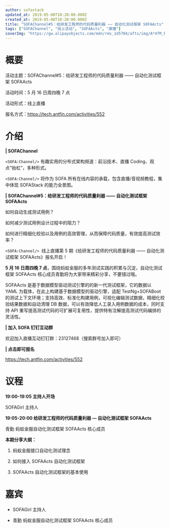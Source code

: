 ```yaml
---
author: sofastack
updated_at: 2019-05-08T10:20:00.000Z
created_at: 2019-05-08T10:20:00.000Z
title: "SOFAChannel#5：给研发工程师的代码质量利器 —— 自动化测试框架 SOFAActs"
tags: ["SOFAChannel", "线上活动", "SOFAActs", "直播"]
coverImg: "https://gw.alipayobjects.com/mdn/rms_1d5704/afts/img/A*4fM_RpnoZvMAAAAAAAAAAABjARQnAQ"
---
```


# 概要

 活动主题：SOFAChannel#5：给研发工程师的代码质量利器 —— 自动化测试框架 SOFAActs

活动时间：5 月 16 日周四晚 7 点

活动形式：线上直播

报名方式：<https://tech.antfin.com/activities/552>

# 介绍

**| SOFAChannel**

`<SOFA:Channel/>` 有趣实用的分布式架构频道：前沿技术、直播 Coding、观点“抬杠”，多种形式。 

`<SOFA:Channel/>` 将作为 SOFA 所有在线内容的承载，包含直播/音视频教程，集中体现 SOFAStack 的能力全景图。

**| SOFAChannel#5：给研发工程师的代码质量利器 —— 自动化测试框架 SOFAActs**

如何自动生成测试用例？ 

如何减少测试用例设计过程中的阻力？ 

如何进行精细化校验以及用例的高效管理，从而保障代码质量，有效提高测试效率？

`<SOFA:Channel/> `线上直播第 5 期《给研发工程师的代码质量利器 —— 自动化测试框架 SOFAActs》报名开启！

 **5 月 16 日周四晚 7 点**，围绕蚂蚁金服的多年测试实践的积累与沉淀，自动化测试框架 SOFAActs 核心成员青勤将为大家带来精彩分享，不要错过哦。

SOFAActs 是基于数据模型驱动测试引擎的的新一代测试框架，它的数据以 YAML 为载体，在此上构建基于数据模型的驱动引擎，适配 TestNg+SOFABoot 的测试上下文环境；支持高效、标准化构建用例，可视化编辑测试数据，精细化校验结果数据和自动清理 DB 数据，可以有效降低人工录入用例数据的成本，同时支持 API 重写提高测试代码的可扩展可复用性，提供特有注解提高测试代码编排的灵活性。

**| 加入 SOFA 钉钉互动群** 

欢迎加入直播互动钉钉群：23127468（搜索群号加入即可）

**| 点击即可报名**

<https://tech.antfin.com/activities/552>

# 议程

**19:00-19:05  主持人开场**

SOFAGirl 主持人

**19:05-20:00  给研发工程师的代码质量利器 — 自动化测试框架 SOFAActs**

青勤 蚂蚁金服自动化测试框架 SOFAActs 核心成员

**本期分享大纲：**

1. 蚂蚁金服接口自动化测试理念 

2. 如何接入 SOFAActs 自动化测试框架 

3. SOFAActs 自动化测试框架的基本使用


# 嘉宾

- SOFAGirl  主持人

- 青勤 蚂蚁金服自动化测试框架 SOFAActs 核心成员